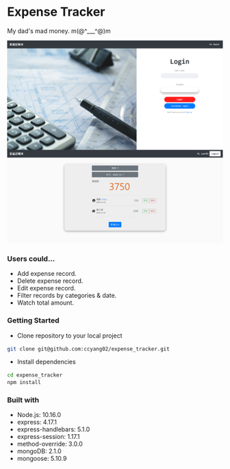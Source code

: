 # Expense Tracker

My dad's mad money.  m(@^___^@)m

![index](./public/images/pages.png)

### Users could...

- Add expense record.
- Delete expense record.
- Edit expense record.
- Filter records by categories & date.
- Watch total amount.

### Getting Started

- Clone repository to your local project

```bash
git clone git@github.com:ccyang02/expense_tracker.git
```

- Install dependencies

```bash
cd expense_tracker
npm install
```



### Built with

- Node.js: 10.16.0
- express: 4.17.1
- express-handlebars: 5.1.0
- express-session: 1.17.1
- method-override: 3.0.0
- mongoDB: 2.1.0
- mongoose: 5.10.9